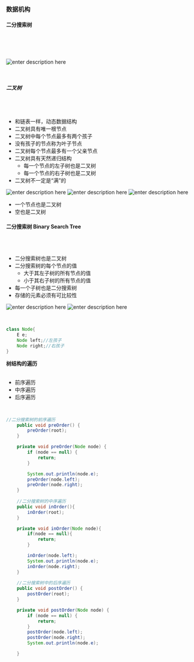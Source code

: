### 数据机构
#### 二分搜索树

<br>
<br>
<br>

![enter description here](https://www.github.com/xufeifan1992/note/raw/master/images/2019421/1555839483280.png)

<br>

##### 二叉树
<br>
<br>

* 和链表一样，动态数据结构
* 二叉树具有唯一根节点
* 二叉树中每个节点最多有两个孩子
* 没有孩子的节点称为叶子节点
* 二叉树每个节点最多有一个父亲节点
* 二叉树具有天然递归结构
	* 每一个节点的左子树也是二叉树
	* 每一个节点的右子树也是二叉树
* 二叉树不一定是“满”的

![enter description here](https://www.github.com/xufeifan1992/note/raw/master/images/2019421/1555841888607.png)
![enter description here](https://www.github.com/xufeifan1992/note/raw/master/images/2019421/1555841899327.png)
![enter description here](https://www.github.com/xufeifan1992/note/raw/master/images/2019421/1555841934032.png)

* 一个节点也是二叉树
* 空也是二叉树

#### 二分搜索树 Binary Search Tree

<br>
<br>

* 二分搜索树也是二叉树
* 二分搜索树的每个节点的值
	* 大于其左子树的所有节点的值
	* 小于其右子树的所有节点的值
* 每一个子树也是二分搜索树
* 存储的元素必须有可比较性

![enter description here](https://www.github.com/xufeifan1992/note/raw/master/images/2019421/1555842317233.png)
![enter description here](https://www.github.com/xufeifan1992/note/raw/master/images/2019421/1555842364473.png)



<br>

```java
class Node{
	E e;
	Node left;//左孩子
	Node right;//右孩子
}
```

**树结构的遍历**
<br>
<br>

* 前序遍历
* 中序遍历
* 后序遍历

<br>

```java
//二分搜索树的前序遍历
    public void preOrder() {
        preOrder(root);
    }

    private void preOrder(Node node) {
        if (node == null) {
            return;
        }

        System.out.println(node.e);
        preOrder(node.left);
        preOrder(node.right);
    }
	
	//二分搜索树的中序遍历
    public void inOrder(){
        inOrder(root);
    }

    private void inOrder(Node node){
        if(node == null){
            return;
        }

        inOrder(node.left);
        System.out.println(node.e);
        inOrder(node.right);
    }
	
	//二分搜索树中的后序遍历
    public void postOrder() {
        postOrder(root);
    }

    private void postOrder(Node node) {
        if (node == null) {
            return;
        }
        postOrder(node.left);
        postOrder(node.right);
        System.out.println(node.e);

    }
```